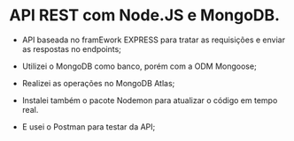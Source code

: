 # API REST com Node.JS e MongoDB.

- API baseada no framEwork EXPRESS para tratar as requisições e enviar as respostas no endpoints;


- Utilizei o MongoDB como banco, porém com a ODM Mongoose;


- Realizei as operações no MongoDB Atlas;


- Instalei também o pacote Nodemon para atualizar o código em tempo real.


- E usei o Postman para testar da API;

